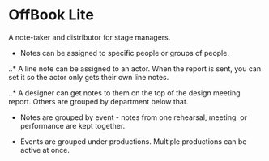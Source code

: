 # OffBook Lite

A note-taker and distributor for stage managers.

* Notes can be assigned to specific people or groups of people.

..* A line note can be assigned to an actor. When the report is sent, you can set it so the actor only gets their own line notes.

..* A designer can get notes to them on the top of the design meeting report. Others are grouped by department below that.

* Notes are grouped by event - notes from one rehearsal, meeting, or performance are kept together.

* Events are grouped under productions. Multiple productions can be active at once.